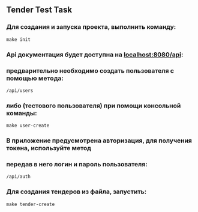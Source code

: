 ## Tender Test Task


### Для создания и запуска проекта, выполнить команду:
``` make init ```

### Api документация будет доступна на [localhost:8080/api](http://localhost:8080/api):

### предварительно необходимо создать пользователя с помощью метода:

``` /api/users ```

### либо (тестового пользователя) при помощи консольной команды:
``` make user-create ```


### В приложение предусмотрена авторизация, для получения токена, используйте метод
### передав в него логин и пароль пользователя:

``` /api/auth ```

### Для создания тендеров из файла, запустить:
``` make tender-create ```